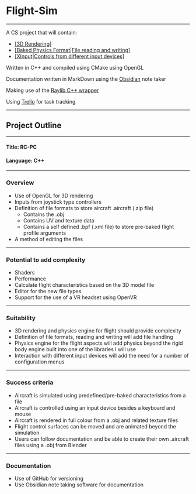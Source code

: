 # Flight-Sim
---
 A CS project that will contain:
 - [[3D Rendering]](https://github.com/TommyGymer/Flight-Sim/blob/main/OpenGL/3D%20Rendering.md)
 - [[Baked Physics Format|File reading and writing]](https://github.com/TommyGymer/Flight-Sim/blob/main/Physics/Baked%20Physics/Baked%20Physics%20Format.md)
 - [[XInput|Controls from different input devices]](https://github.com/TommyGymer/Flight-Sim/blob/main/Input/XInput.md)
 
Written in C++ and compiled using CMake using OpenGL

Documentation written in MarkDown using the [Obsidian](https://obsidian.md/) note taker

Making use of the [Raylib C++ wrapper](https://robloach.github.io/raylib-cpp/index.html)

Using [Trello](https://trello.com/b/XooBmFz1/project) for task tracking

---
## Project Outline
---
#### Title: RC-PC

#### Language: C++

---
### Overview
- Use of OpenGL for 3D rendering
- Inputs from joystick type controllers
- Definition of file formats to store aircraft .aircraft (.zip file)
    - Contains the .obj
    - Contains UV and texture data
    - Contains a self defined .bpf (.xml file) to store pre-baked flight profile arguments
- A method of editing the files

---
### Potential to add complexity
- Shaders
- Performance
- Calculate flight characteristics based on the 3D model file
- Editor for the new file types
- Support for the use of a VR headset using OpenVR

---
### Suitability
- 3D rendering and physics engine for flight should provide complexity
- Definition of file formats, reading and writing will add file handling
- Physics engine for the flight aspects will add physics beyond the rigid body engine built into one of the libraries I will use
- Interaction with different input devices will add the need for a number of configuration menus
---
### Success criteria
- Aircraft is simulated using predefined/pre-baked characteristics from a file
- Aircraft is controlled using an input device besides a keyboard and mouse
- Aircraft is rendered in full colour from a .obj and related texture files
- Flight control surfaces can be moved and are animated beyond the simulation
- Users can follow documentation and be able to create their own .aircraft files using a .obj from Blender

---
### Documentation
- Use of GitHub for versioning
- Use Obsidian note taking software for documentation
